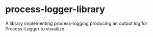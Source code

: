 # process-logger-library
A library implementing process-logging producing an output log for Process-Logger to visualize.
